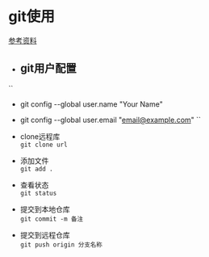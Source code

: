# git使用
[参考资料](https://www.liaoxuefeng.com/wiki/0013739516305929606dd18361248578c67b8067c8c017b000/00137396287703354d8c6c01c904c7d9ff056ae23da865a000)<br/>
 * ## git用户配置<br/>

``
 * git config --global user.name "Your Name"
 * git config --global user.email "email@example.com"
``

 * clone远程库<br/>
``
git clone url
``

 * 添加文件<br/>
``
git add .
``

 * 查看状态<br/>
``
git status
``

 * 提交到本地仓库<br/>
``
git commit -m 备注 
``

* 提交到远程仓库<br/>
``
git push origin 分支名称
``
